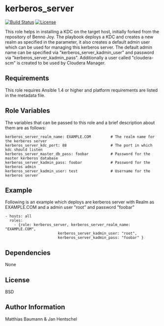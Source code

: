 kerberos_server
========

[![Build Status](https://travis-ci.com/ultratendency/kerberos_server.svg?branch=master)](https://travis-ci.com/ultratendency/kerberos_server)
[![License](https://img.shields.io/badge/License-BSD%203--Clause-blue.svg)](https://opensource.org/licenses/BSD-3-Clause)

This role helps in installing a KDC on the target host, initially forked from the repository of Benno Joy. 
The playbook deploys a KDC and creates a new realm as specified in the parameter, it also creates a default admin user
which can be used for managing this kerberos server. The default admin name can be specified via "kerberos_server_kadmin_user"
and password via "kerberos_server_kadmin_pass". Additionally a user called "cloudera-scm" is created to be used by
Cloudera Manager.

Requirements
------------

This role requires Ansible 1.4 or higher and platform requirements are listed in the metadata file.

Role Variables
--------------

The variables that can be passed to this role and a brief description about them are as follows:

    kerberos_server_realm_name: EXAMPLE.COM         # The realm name for the kerberos server
    kerberos_server_kdc_port: 88                    # The port in which kdc should listen
    kerberos_server_master_db_pass: foobar          # Password for the master kerberos database
    kerberos_server_kadmin_pass: foobar             # Password for the kerberos admin
    kerberos_server_kadmin_user: test               # Username for the kerberos server

Example
-------

Following is an example which deploys are kerberos server with Realm as EXAMPLE.COM and a admin user "root" and password "foobar"

    - hosts: all
      roles:
        - {role: kerberos_server, kerberos_server_realm_name: "EXAMPLE.COM", 
                            kerberos_server_kadmin_user: "root", 
                            kerberos_server_kadmin_pass: "foobar" }


Dependencies
------------

None

License
-------

BSD

Author Information
------------------

Matthias Baumann & Jan Hentschel
